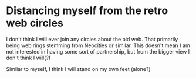 ---
---

# Distancing myself from the retro web circles

I don't think I will ever join any circles about the old web. That primarily being web rings stemming from Neocities or similar. This doesn't mean I am not interested in having some sort of partnership, but from the bigger view I don't think I will(?)

Similar to myself, I think I will stand on my own feet (alone?)